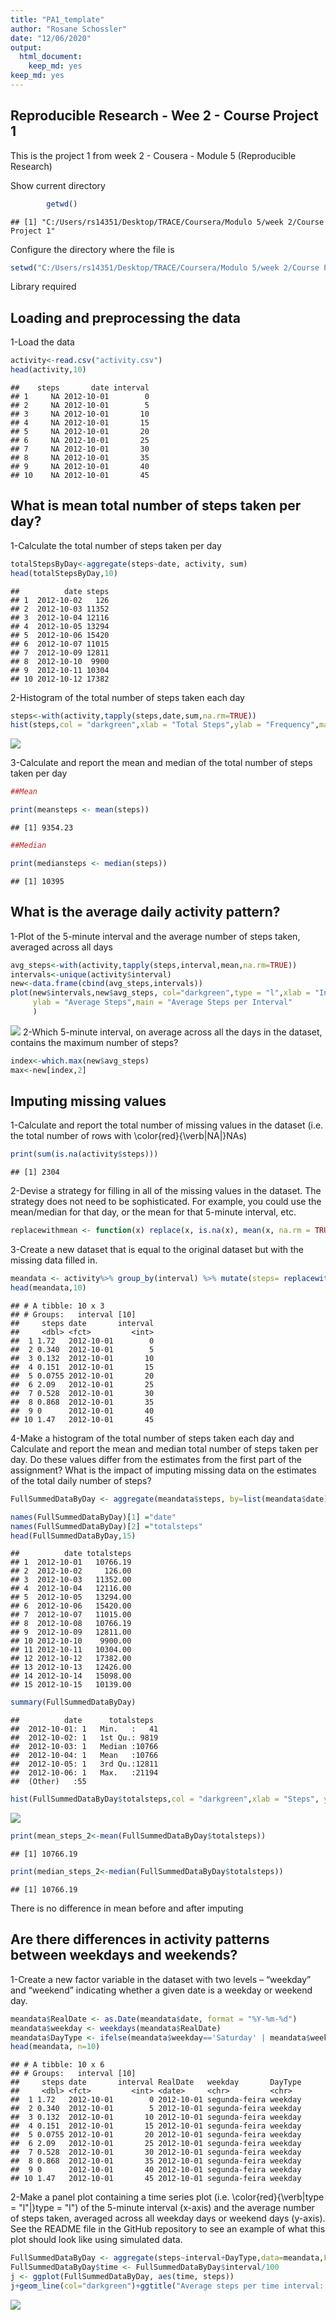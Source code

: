 ```yaml
---
title: "PA1_template"
author: "Rosane Schossler"
date: "12/06/2020"
output: 
  html_document: 
    keep_md: yes
keep_md: yes
---
```





## Reproducible Research - Wee 2 - Course Project 1

This is the project 1 from week 2 - Cousera - Module 5 (Reproducible Research)


Show current directory


```r
        getwd()
```

```
## [1] "C:/Users/rs14351/Desktop/TRACE/Coursera/Modulo 5/week 2/Course Project 1"
```

Configure the directory where the file is


```r
setwd("C:/Users/rs14351/Desktop/TRACE/Coursera/Modulo 5/week 2/Course Project 1")
```

Library required


## Loading and preprocessing the data

1-Load the data 


```r
activity<-read.csv("activity.csv")
head(activity,10)
```

```
##    steps       date interval
## 1     NA 2012-10-01        0
## 2     NA 2012-10-01        5
## 3     NA 2012-10-01       10
## 4     NA 2012-10-01       15
## 5     NA 2012-10-01       20
## 6     NA 2012-10-01       25
## 7     NA 2012-10-01       30
## 8     NA 2012-10-01       35
## 9     NA 2012-10-01       40
## 10    NA 2012-10-01       45
```

## What is mean total number of steps taken per day?

1-Calculate the total number of steps taken per day


```r
totalStepsByDay<-aggregate(steps~date, activity, sum)
head(totalStepsByDay,10)
```

```
##          date steps
## 1  2012-10-02   126
## 2  2012-10-03 11352
## 3  2012-10-04 12116
## 4  2012-10-05 13294
## 5  2012-10-06 15420
## 6  2012-10-07 11015
## 7  2012-10-09 12811
## 8  2012-10-10  9900
## 9  2012-10-11 10304
## 10 2012-10-12 17382
```


2-Histogram of the total number of steps taken each day


```r
steps<-with(activity,tapply(steps,date,sum,na.rm=TRUE))
hist(steps,col = "darkgreen",xlab = "Total Steps",ylab = "Frequency",main = "Number of Steps per Day")
```

![](PA1_template_files/figure-html/unnamed-chunk-5-1.png)<!-- -->

3-Calculate and report the mean and median of the total number of steps taken per day


```r
##Mean

print(meansteps <- mean(steps))
```

```
## [1] 9354.23
```

```r
##Median

print(mediansteps <- median(steps))
```

```
## [1] 10395
```


## What is the average daily activity pattern?

1-Plot of the 5-minute interval and the average number of steps taken, averaged across all days


```r
avg_steps<-with(activity,tapply(steps,interval,mean,na.rm=TRUE))
intervals<-unique(activity$interval)
new<-data.frame(cbind(avg_steps,intervals))
plot(new$intervals,new$avg_steps, col="darkgreen",type = "l",xlab = "Intervals",
     ylab = "Average Steps",main = "Average Steps per Interval"
     )
```

![](PA1_template_files/figure-html/unnamed-chunk-8-1.png)<!-- -->
2-Which 5-minute interval, on average across all the days in the dataset, contains the maximum number of steps?


```r
index<-which.max(new$avg_steps)
max<-new[index,2]
```

## Imputing missing values


1-Calculate and report the total number of missing values in the dataset (i.e. the total number of rows with \color{red}{\verb|NA|}NAs)


```r
print(sum(is.na(activity$steps)))
```

```
## [1] 2304
```


2-Devise a strategy for filling in all of the missing values in the dataset. The strategy does not need to be sophisticated. For example, you could use the mean/median for that day, or the mean for that 5-minute interval, etc.


```r
replacewithmean <- function(x) replace(x, is.na(x), mean(x, na.rm = TRUE))
```

3-Create a new dataset that is equal to the original dataset but with the missing data filled in.


```r
meandata <- activity%>% group_by(interval) %>% mutate(steps= replacewithmean(steps))
head(meandata,10)
```

```
## # A tibble: 10 x 3
## # Groups:   interval [10]
##     steps date       interval
##     <dbl> <fct>         <int>
##  1 1.72   2012-10-01        0
##  2 0.340  2012-10-01        5
##  3 0.132  2012-10-01       10
##  4 0.151  2012-10-01       15
##  5 0.0755 2012-10-01       20
##  6 2.09   2012-10-01       25
##  7 0.528  2012-10-01       30
##  8 0.868  2012-10-01       35
##  9 0      2012-10-01       40
## 10 1.47   2012-10-01       45
```

4-Make a histogram of the total number of steps taken each day and Calculate and report the mean and median total number of steps taken per day. Do these values differ from the estimates from the first part of the assignment? What is the impact of imputing missing data on the estimates of the total daily number of steps?


```r
FullSummedDataByDay <- aggregate(meandata$steps, by=list(meandata$date), sum)

names(FullSummedDataByDay)[1] ="date"
names(FullSummedDataByDay)[2] ="totalsteps"
head(FullSummedDataByDay,15)
```

```
##          date totalsteps
## 1  2012-10-01   10766.19
## 2  2012-10-02     126.00
## 3  2012-10-03   11352.00
## 4  2012-10-04   12116.00
## 5  2012-10-05   13294.00
## 6  2012-10-06   15420.00
## 7  2012-10-07   11015.00
## 8  2012-10-08   10766.19
## 9  2012-10-09   12811.00
## 10 2012-10-10    9900.00
## 11 2012-10-11   10304.00
## 12 2012-10-12   17382.00
## 13 2012-10-13   12426.00
## 14 2012-10-14   15098.00
## 15 2012-10-15   10139.00
```

```r
summary(FullSummedDataByDay)
```

```
##          date      totalsteps   
##  2012-10-01: 1   Min.   :   41  
##  2012-10-02: 1   1st Qu.: 9819  
##  2012-10-03: 1   Median :10766  
##  2012-10-04: 1   Mean   :10766  
##  2012-10-05: 1   3rd Qu.:12811  
##  2012-10-06: 1   Max.   :21194  
##  (Other)   :55
```

```r
hist(FullSummedDataByDay$totalsteps,col = "darkgreen",xlab = "Steps", ylab = "Frequency", main = "Total Daily Steps", breaks = 10)
```

![](PA1_template_files/figure-html/unnamed-chunk-15-1.png)<!-- -->


```r
print(mean_steps_2<-mean(FullSummedDataByDay$totalsteps))
```

```
## [1] 10766.19
```

```r
print(median_steps_2<-median(FullSummedDataByDay$totalsteps))
```

```
## [1] 10766.19
```

There is no difference in mean before and after imputing

## Are there differences in activity patterns between weekdays and weekends?

1-Create a new factor variable in the dataset with two levels – “weekday” and “weekend” indicating whether a given date is a weekday or weekend day.


```r
meandata$RealDate <- as.Date(meandata$date, format = "%Y-%m-%d")
meandata$weekday <- weekdays(meandata$RealDate)
meandata$DayType <- ifelse(meandata$weekday=='Saturday' | meandata$weekday=='Sunday', 'weekend','weekday')
head(meandata, n=10)
```

```
## # A tibble: 10 x 6
## # Groups:   interval [10]
##     steps date       interval RealDate   weekday       DayType
##     <dbl> <fct>         <int> <date>     <chr>         <chr>  
##  1 1.72   2012-10-01        0 2012-10-01 segunda-feira weekday
##  2 0.340  2012-10-01        5 2012-10-01 segunda-feira weekday
##  3 0.132  2012-10-01       10 2012-10-01 segunda-feira weekday
##  4 0.151  2012-10-01       15 2012-10-01 segunda-feira weekday
##  5 0.0755 2012-10-01       20 2012-10-01 segunda-feira weekday
##  6 2.09   2012-10-01       25 2012-10-01 segunda-feira weekday
##  7 0.528  2012-10-01       30 2012-10-01 segunda-feira weekday
##  8 0.868  2012-10-01       35 2012-10-01 segunda-feira weekday
##  9 0      2012-10-01       40 2012-10-01 segunda-feira weekday
## 10 1.47   2012-10-01       45 2012-10-01 segunda-feira weekday
```

2-Make a panel plot containing a time series plot (i.e. \color{red}{\verb|type = "l"|}type = "l") of the 5-minute interval (x-axis) and the average number of steps taken, averaged across all weekday days or weekend days (y-axis). See the README file in the GitHub repository to see an example of what this plot should look like using simulated data.


```r
FullSummedDataByDay <- aggregate(steps~interval+DayType,data=meandata,FUN=mean,na.action=na.omit)
FullSummedDataByDay$time <- FullSummedDataByDay$interval/100
j <- ggplot(FullSummedDataByDay, aes(time, steps))
j+geom_line(col="darkgreen")+ggtitle("Average steps per time interval: weekdays vs. weekends")+xlab("Time")+ylab("Steps")+theme(plot.title = element_text(face="bold", size=10))+facet_grid(DayType ~ .)
```

![](PA1_template_files/figure-html/timeplot2-1.png)<!-- -->

